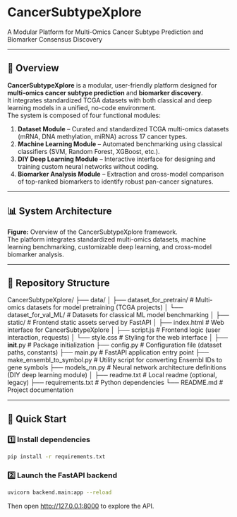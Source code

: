 # CancerSubtypeXplore
A Modular Platform for Multi-Omics Cancer Subtype Prediction and Biomarker Consensus Discovery

---

## 🧩 Overview

**CancerSubtypeXplore** is a modular, user-friendly platform designed for **multi-omics cancer subtype prediction** and **biomarker discovery**.  
It integrates standardized TCGA datasets with both classical and deep learning models in a unified, no-code environment.  
The system is composed of four functional modules:

1. **Dataset Module** – Curated and standardized TCGA multi-omics datasets (mRNA, DNA methylation, miRNA) across 17 cancer types.  
2. **Machine Learning Module** – Automated benchmarking using classical classifiers (SVM, Random Forest, XGBoost, etc.).  
3. **DIY Deep Learning Module** – Interactive interface for designing and training custom neural networks without coding.  
4. **Biomarker Analysis Module** – Extraction and cross-model comparison of top-ranked biomarkers to identify robust pan-cancer signatures.  

---

## 📊 System Architecture


**Figure:** Overview of the CancerSubtypeXplore framework.  
The platform integrates standardized multi-omics datasets, machine learning benchmarking, customizable deep learning, and cross-model biomarker analysis.

---

## 📂 Repository Structure

CancerSubtypeXplore/
├── data/
│   ├── dataset_for_pretrain/        # Multi-omics datasets for model pretraining (TCGA projects)
│   └── dataset_for_val_ML/          # Datasets for classical ML model benchmarking
│
├── static/                          # Frontend static assets served by FastAPI
│   ├── index.html                   # Web interface for CancerSubtypeXplore
│   ├── script.js                    # Frontend logic (user interaction, requests)
│   └── style.css                    # Styling for the web interface
│
├── __init__.py                      # Package initialization
├── config.py                        # Configuration file (dataset paths, constants)
├── main.py                          # FastAPI application entry point
├── make_ensembl_to_symbol.py        # Utility script for converting Ensembl IDs to gene symbols
├── models_nn.py                     # Neural network architecture definitions (DIY deep learning module)
│
├── readme.txt                       # Local readme (optional, legacy)
├── requirements.txt                 # Python dependencies
└── README.md                        # Project documentation

---

## 🚀 Quick Start

### 1️⃣ Install dependencies
```bash
pip install -r requirements.txt
```

### 2️⃣ Launch the FastAPI backend
```bash
uvicorn backend.main:app --reload
```
Then open http://127.0.0.1:8000 to explore the API.


